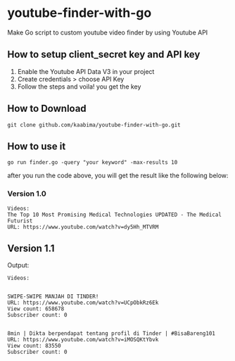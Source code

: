# youtube-finder-with-go
Make Go script to custom youtube video finder by using Youtube API

## How to setup client_secret key and API key
1. Enable the Youtube API Data V3 in your project
2. Create credentials > choose API Key
3. Follow the steps and voila! you get the key

## How to Download
```
git clone github.com/kaabima/youtube-finder-with-go.git
```

## How to use it
```
go run finder.go -query "your keyword" -max-results 10
```

after you run the code above, you will get the result like the following below:

### Version 1.0

```
Videos:
The Top 10 Most Promising Medical Technologies UPDATED - The Medical Futurist
URL: https://www.youtube.com/watch?v=dy5Hh_MTVRM
```

## Version 1.1

Output:
```
Videos:


SWIPE-SWIPE MANJAH DI TINDER!
URL: https://www.youtube.com/watch?v=UCpObkRz6Ek
View count: 658678
Subscriber count: 0


8min | Dikta berpendapat tentang profil di Tinder | #BisaBareng101
URL: https://www.youtube.com/watch?v=iMOSQKtYbvk
View count: 83550
Subscriber count: 0
```